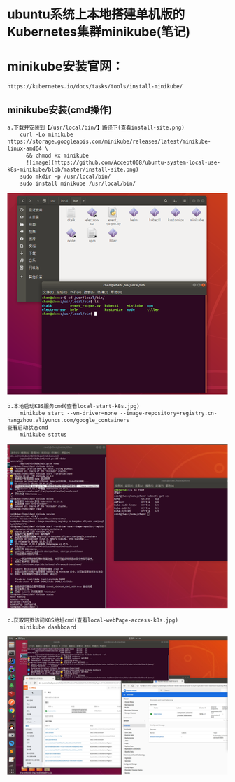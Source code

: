 # ubuntu系统上本地搭建单机版的Kubernetes集群minikube(笔记)

# minikube安装官网：
    https://kubernetes.io/docs/tasks/tools/install-minikube/
    
## minikube安装(cmd操作)
    a.下载并安装到【/usr/local/bin/】路径下(查看install-site.png)
        curl -Lo minikube https://storage.googleapis.com/minikube/releases/latest/minikube-linux-amd64 \
          && chmod +x minikube
          ![image](https://github.com/Accept008/ubuntu-system-local-use-k8s-minikube/blob/master/install-site.png)    
        sudo mkdir -p /usr/local/bin/    
        sudo install minikube /usr/local/bin/
  ![image](https://github.com/Accept008/ubuntu-system-local-use-k8s-minikube/blob/master/install-site.png)
        
    b.本地启动K8S服务cmd(查看local-start-k8s.jpg)
        minikube start --vm-driver=none --image-repository=registry.cn-hangzhou.aliyuncs.com/google_containers
    查看启动状态cmd
        minikube status
  ![image](https://github.com/Accept008/ubuntu-system-local-use-k8s-minikube/blob/master/local-start-k8s.jpg)    
    
    c.获取网页访问K8S地址cmd(查看local-webPage-access-k8s.jpg)
        minikube dashboard
   ![image](https://github.com/Accept008/ubuntu-system-local-use-k8s-minikube/blob/master/local-webPage-access-k8s.jpg)      
        
     
    
    
